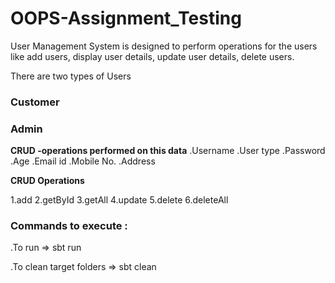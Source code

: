 # OOPS-Assignment_Testing
User Management System is designed to perform operations for the users like add users, display user details, update user details, delete users.

There are two types of Users
### Customer
### Admin


**CRUD -operations performed on this data**
.Username
.User type
.Password
.Age
.Email id
.Mobile No.
.Address 

**CRUD Operations**

1.add
2.getById
3.getAll
4.update
5.delete
6.deleteAll



### Commands to execute :


.To run =>  sbt run


.To clean target folders => sbt clean

